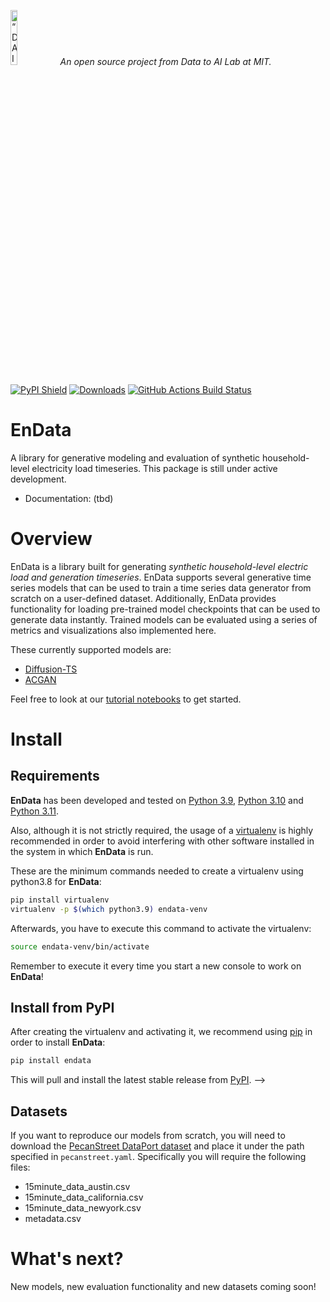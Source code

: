 <p align="left">
<img width=15% src="https://dai.lids.mit.edu/wp-content/uploads/2018/06/Logo_DAI_highres.png" alt=“DAI-Lab” />
<i>An open source project from Data to AI Lab at MIT.</i>
</p>

[![PyPI Shield](https://img.shields.io/pypi/v/EnData.svg)](https://pypi.python.org/pypi/endata)
[![Downloads](https://pepy.tech/badge/endata)](https://pepy.tech/project/endata)
[![GitHub Actions Build Status](https://github.com/DAI-Lab/EnData/actions/workflows/ci.yml/badge.svg?branch=main)](https://github.com/DAI-Lab/EnData/actions)


# EnData

A library for generative modeling and evaluation of synthetic household-level electricity load timeseries. This package is still under active development.

- Documentation: (tbd)

# Overview

EnData is a library built for generating *synthetic household-level electric load and generation timeseries*. EnData supports several generative time series models that can be used to train a time series data generator from scratch on a user-defined dataset. Additionally, EnData provides functionality for loading pre-trained model checkpoints that can be used to generate data instantly. Trained models can be evaluated using a series of metrics and visualizations also implemented here.

These currently supported models are:

- [Diffusion-TS](https://github.com/Y-debug-sys/Diffusion-TS/tree/main)
- [ACGAN](https://arxiv.org/abs/1610.09585)

Feel free to look at our [tutorial notebooks]() to get started.

# Install

## Requirements

**EnData** has been developed and tested on [Python 3.9]((https://www.python.org/downloads/)), [Python 3.10]((https://www.python.org/downloads/)) and [Python 3.11]((https://www.python.org/downloads/)).

Also, although it is not strictly required, the usage of a [virtualenv](https://virtualenv.pypa.io/en/latest/)
is highly recommended in order to avoid interfering with other software installed in the system
in which **EnData** is run.

These are the minimum commands needed to create a virtualenv using python3.8 for **EnData**:

```bash
pip install virtualenv
virtualenv -p $(which python3.9) endata-venv
```

Afterwards, you have to execute this command to activate the virtualenv:

```bash
source endata-venv/bin/activate
```

Remember to execute it every time you start a new console to work on **EnData**!

## Install from PyPI

After creating the virtualenv and activating it, we recommend using
[pip](https://pip.pypa.io/en/stable/) in order to install **EnData**:

```bash
pip install endata
```

This will pull and install the latest stable release from [PyPI](https://pypi.org/).
-->

<!-- ## Install from source

With your virtualenv activated, you can clone the repository and install it from
source by running `make install` on the `stable` branch:

```bash
git clone git@github.com:michael-fuest/EnData.git
cd EnData
git checkout stable
make install
``` -->

<!-- ## Install for Development

If you want to contribute to the project, a few more steps are required to make the project ready
for development.

Please head to the [Contributing Guide](https://michael-fuest.github.io/EnData/contributing.html#get-started)
for more details about this process. -->

<!-- # Quickstart

In this short tutorial we will guide you through a series of steps that will help you
getting started with **EnData**.

## Generating Data

To get started, define a DataGenerator and specify the name of the model you would like to use.

```python
generator = DataGenerator(model_name="diffusion_ts")
```

We provide pre-trained model checkpoints that were trained on the [PecanStreet Dataport](https://www.pecanstreet.org/dataport/) dataset. You can use these checkpoints to load a trained model. The first step is to assign the `DataGenerator` a `TimeSeriesDataset`instance. We are using the `PecanStreetDataset` class here, which is an extension of `TimeSeriesDataset`.

```python
dataset = PecanStreetDataset()
generator.set_dataset(dataset)
```

Once a dataset has been assigned, we can load a pre-trained model for that dataset as follows:

```python
generator.load_model()
```

These pre-trained models are conditional models, meaning they require a set of conditioning variables to generate synthetic time series data. If you want to generate data for a random set of conditioning variables, you can do so as follows:

```python
conditioning_variables = generator.sample_random_conditioning_variables()
synthetic_data = generator.generate(conditioning_variables)
```

For a more in-depth tutorial, please refer to the tutorial notebooks in the `tutorials` directory. -->

## Datasets

If you want to reproduce our models from scratch, you will need to download the [PecanStreet DataPort dataset](https://www.pecanstreet.org/dataport/) and place it under the path specified in `pecanstreet.yaml`. Specifically you will require the following files:

- 15minute_data_austin.csv
- 15minute_data_california.csv
- 15minute_data_newyork.csv
- metadata.csv

# What's next?

New models, new evaluation functionality and new datasets coming soon!
